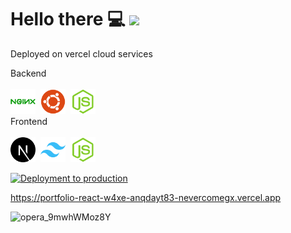<h1>
  Hello there 💻
  <img src="https://media.giphy.com/media/hvRJCLFzcasrR4ia7z/giphy.gif" width="30px"/>
</h1>

Deployed on vercel cloud services

Backend   
<br>
<img src="https://github.com/devicons/devicon/blob/master/icons/nginx/nginx-original.svg" title="nginx" alt="NodeJS" width="40" height="40"/>&nbsp; 
<img src="https://github.com/devicons/devicon/blob/master/icons/ubuntu/ubuntu-plain.svg" title="ubuntu" alt="NodeJS" width="40" height="40"/>&nbsp; 
<img src="https://github.com/devicons/devicon/blob/master/icons/nodejs/nodejs-original.svg" title="ubuntu" alt="NodeJS" width="40" height="40"/>&nbsp; 
<br>
Frontend
<br>
<br>
<img src="https://github.com/devicons/devicon/blob/master/icons/nextjs/nextjs-original.svg" title="nginx" alt="NodeJS" width="40" height="40"/>&nbsp; 
<img src="https://github.com/devicons/devicon/blob/master/icons/tailwindcss/tailwindcss-plain.svg" title="ubuntu" alt="NodeJS" width="40" height="40"/>&nbsp; 
<img src="https://github.com/devicons/devicon/blob/master/icons/nodejs/nodejs-original.svg" title="ubuntu" alt="NodeJS" width="40" height="40"/>&nbsp; 
<br>

[![Deployment to production](https://github.com/NevercomeG/breaking-bakes/actions/workflows/NextCICD.yml/badge.svg)](https://github.com/NevercomeG/breaking-bakes/actions/workflows/NextCICD.yml)


https://portfolio-react-w4xe-anqdayt83-nevercomegx.vercel.app

![opera_9mwhWMoz8Y](https://user-images.githubusercontent.com/22091437/206544909-113c5773-8905-4eea-b2a4-dd9a3680a197.png)
